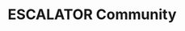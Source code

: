 ---
widget: people
headless: true  # This file represents a page section.
title: ESCALATOR Community
subtitle: 

content:
  user_groups:
    - "Programme management"
    - "Working group: EMPOWER track 2022"
    - "Contributors & Collaborators" 

design:
  # Show user's social networking links? (true/false)
  show_social: false
  # Show user's interests? (true/false)
  show_interests: false
  # Show user's role?
  show_role: true
  # Show user's organizations/affiliations?
  show_organizations: true


---